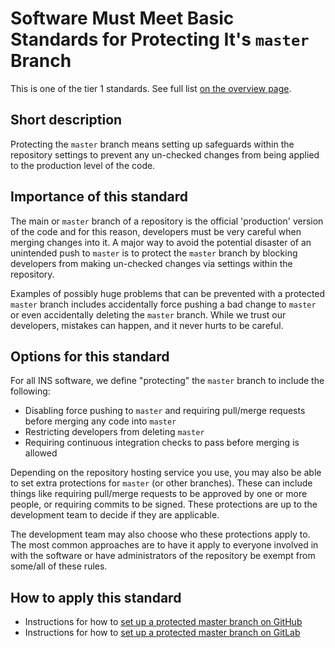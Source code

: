 # Software Must Meet Basic Standards for Protecting It's `master` Branch

This is one of the tier 1 standards. See full list [on the overview page](tier1_standards_overview.md).

## Short description
Protecting the `master` branch means setting up safeguards within the repository settings to prevent any un-checked changes from being applied to the production level of the code.

## Importance of this standard
The main or `master` branch of a repository is the official 'production' version of the code and for this reason, developers must be very careful when merging changes into it. A major way to avoid the potential disaster of an unintended push to `master` is to protect the `master` branch by blocking developers from making un-checked changes via settings within the repository.

Examples of possibly huge problems that can be prevented with a protected `master` branch includes accidentally force pushing a bad change to `master` or even accidentally deleting the `master` branch. While we trust our developers, mistakes can happen, and it never hurts to be careful.

## Options for this standard
For all INS software, we define "protecting" the `master` branch to include the following:
- Disabling force pushing to `master` and requiring pull/merge requests before merging any code into `master`
- Restricting developers from deleting `master`
- Requiring continuous integration checks to pass before merging is allowed

Depending on the repository hosting service you use, you may also be able to set extra protections for `master` (or other branches). These can include things like requiring pull/merge requests to be approved by one or more people, or requiring commits to be signed. These protections are up to the development team to decide if they are applicable.

The development team may also choose who these protections apply to. The most common approaches are to have it apply to everyone involved in with the software or have administrators of the repository be exempt from some/all of these rules.

## How to apply this standard
- Instructions for how to [set up a protected master branch on GitHub](https://help.github.com/en/articles/configuring-protected-branches)
- Instructions for how to [set up a protected master branch on GitLab](https://docs.gitlab.com/ee/user/project/protected_branches.html)
